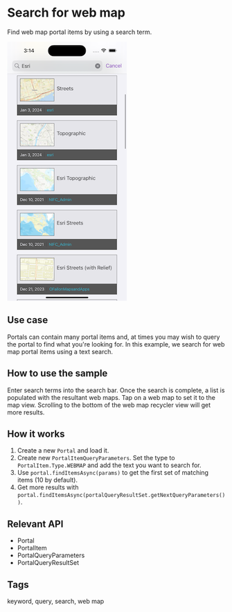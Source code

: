 # Search for web map

Find web map portal items by using a search term.

![Image of search for web map](search-for-web-map.png)

## Use case

Portals can contain many portal items and, at times you may wish to query the portal to find what you're looking for. In this example, we search for web map portal items using a text search.


## How to use the sample

Enter search terms into the search bar. Once the search is complete, a list is populated with the resultant web maps. Tap on a web map to set it to the map view. Scrolling to the bottom of the web map recycler view will get more results.

## How it works

1. Create a new `Portal` and load it.
2. Create new `PortalItemQueryParameters`. Set the type to `PortalItem.Type.WEBMAP` and add the text you want to search for.
3. Use `portal.findItemsAsync(params)` to get the first set of matching items (10 by default).
4. Get more results with `portal.findItemsAsync(portalQueryResultSet.getNextQueryParameters())`.

## Relevant API

* Portal
* PortalItem
* PortalQueryParameters
* PortalQueryResultSet

## Tags

keyword, query, search, web map
